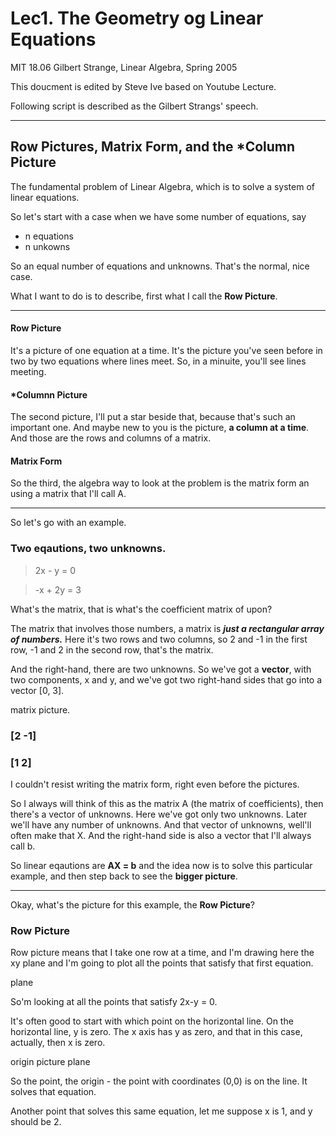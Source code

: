 # Lec1. The Geometry og Linear Equations

MIT 18.06 Gilbert Strange, Linear Algebra, Spring 2005

This doucment is edited by Steve Ive based on Youtube Lecture.

Following script is described as the Gilbert Strangs' speech.


---

## Row Pictures, Matrix Form, and the *Column Picture

The fundamental problem of Linear Algebra, which is to solve a system of linear equations.

So let's start with a case when we have some number of equations, say

- n equations
- n unkowns

So an equal number of equations and unknowns. That's the normal, nice case.

What I want to do is to describe, first what I call the **Row Picture**.

---

#### Row Picture

It's a picture of one equation at a time. It's the picture you've seen before in two by two equations where lines meet. So, in a minuite, you'll see lines meeting.

#### *Columnn Picture

The second picture, I'll put a star beside that, because that's such an important one. And maybe new to you is the picture, **a column at a time**. And those are the rows and columns of a matrix. 

#### Matrix Form

So the third, the algebra way to look at the problem is the matrix form an using a matrix that I'll call A.

---

So let's go with an example.

### Two eqautions, two unknowns.

> 2x - y = 0

> -x + 2y = 3

What's the matrix, that is what's the coefficient matrix of upon?

The matrix that involves those numbers, a matrix is ***just a rectangular array of numbers.*** Here it's two rows and two columns, so 2 and -1 in the first row, -1 and 2 in the second row, that's the matrix. 

And the right-hand, there are two unknowns. So we've got a **vector**, with two components, x and y, and we've got two right-hand sides that go into a vector [0, 3].


matrix picture.

### [2 -1]
### [1  2]



I couldn't resist writing the matrix form, right even before the pictures.

So I always will think of this as the matrix A (the matrix of coefficients), then there's a vector of unknowns. Here we've got only two unknowns. Later we'll have any number of unknowns. And that vector of unknowns, well'll often make that X. And the right-hand side is also a vector that I'll always call b.


So linear eqautions are **AX = b** and the idea now is to solve this particular example, and then step back to see the **bigger picture**.

---

Okay, what's the picture for this example, the **Row Picture**?

### Row Picture

Row picture means that I take one row at a time, and I'm drawing here the xy plane and I'm going to plot all the points that satisfy that first equation. 


plane


So'm looking at all the points that satisfy 2x-y = 0.

It's often good to start with which point on the horizontal line. On the horizontal line, y is zero. The x axis has y as zero, and that in this case, actually, then x is zero.

origin picture plane

So the point, the origin - the point with coordinates (0,0) is on the line. It solves that equation. 

Another point that solves this same equation, let me suppose x is 1, and y should be 2. 